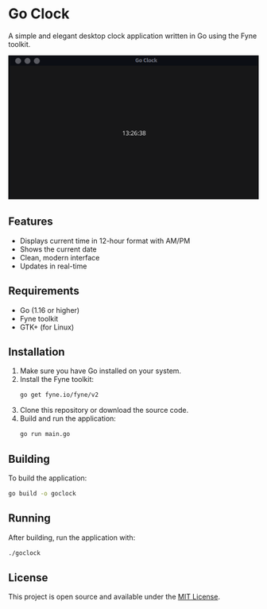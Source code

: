 # Go Clock

A simple and elegant desktop clock application written in Go using the Fyne toolkit.

![Go Clock Screenshot](/screenshot.png)


## Features

- Displays current time in 12-hour format with AM/PM
- Shows the current date
- Clean, modern interface
- Updates in real-time

## Requirements

- Go (1.16 or higher)
- Fyne toolkit
- GTK+ (for Linux)

## Installation

1. Make sure you have Go installed on your system.
2. Install the Fyne toolkit:
   ```bash
   go get fyne.io/fyne/v2
   ```
3. Clone this repository or download the source code.
4. Build and run the application:
   ```bash
   go run main.go
   ```

## Building

To build the application:

```bash
go build -o goclock
```

## Running

After building, run the application with:

```bash
./goclock
```

## License

This project is open source and available under the [MIT License](LICENSE).
